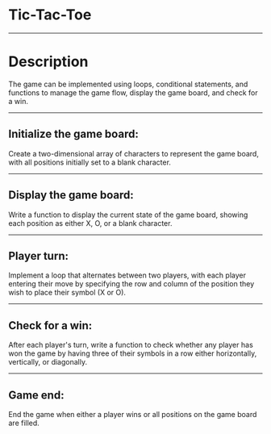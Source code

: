 # Tic-Tac-Toe

---

# Description 

The game can be implemented using loops, conditional statements, and functions to manage the game flow, display the game board, and check for a win. 

---


##  Initialize the game board: 
Create a two-dimensional array of characters to represent the game board, with all positions initially set to a blank character.

---


##  Display the game board: 
Write a function to display the current state of the game board, showing each position as either X, O, or a blank character.

---


##  Player turn: 
Implement a loop that alternates between two players, with each player entering their move by specifying the row and column of the position they wish to place their symbol (X or O).

---


##  Check for a win: 
After each player's turn, write a function to check whether any player has won the game by having three of their symbols in a row either horizontally, vertically, or diagonally.

---


##  Game end: 
End the game when either a player wins or all positions on the game board are filled.

